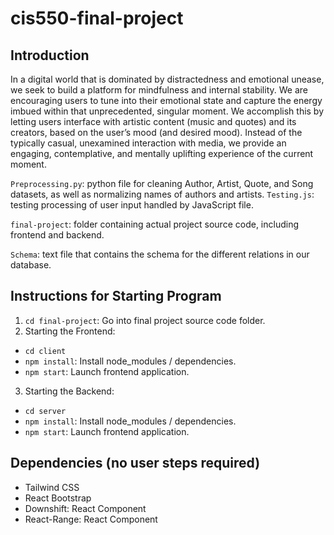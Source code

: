 # cis550-final-project

## Introduction

In a digital world that is dominated by distractedness and emotional unease, we seek to build a platform for mindfulness and internal stability. We are encouraging users to tune into their emotional state and capture the energy imbued within that unprecedented, singular moment. We accomplish this by letting users interface with artistic content (music and quotes) and its creators, based on the user’s mood (and desired mood). Instead of the typically casual, unexamined interaction with media, we provide an engaging, contemplative, and mentally uplifting experience of the current moment.

`Preprocessing.py`: python file for cleaning Author, Artist, Quote, and Song datasets, as well as normalizing names of authors and artists.
`Testing.js`: testing processing of user input handled by JavaScript file.

`final-project`: folder containing actual project source code, including frontend and backend.

`Schema`: text file that contains the schema for the different relations in our database.

## Instructions for Starting Program
1. `cd final-project`: Go into final project source code folder.
2. Starting the Frontend:
  * `cd client`
  * `npm install`: Install node_modules / dependencies.
  * `npm start`: Launch frontend application.
3. Starting the Backend:
  * `cd server`
  * `npm install`: Install node_modules / dependencies.
  * `npm start`: Launch frontend application.

## Dependencies (no user steps required)
- Tailwind CSS
- React Bootstrap
- Downshift: React Component
- React-Range: React Component

